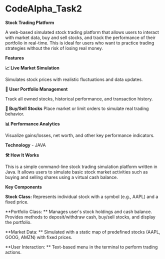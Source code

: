 # CodeAlpha_Task2
**Stock Trading Platform**

A web-based simulated stock trading platform that allows users to interact with market data, buy and sell stocks, and track the performance of their portfolio in real-time. This is ideal for users who want to practice trading strategies without the risk of losing real money.

**Features**

**📈 Live Market Simulation**

Simulates stock prices with realistic fluctuations and data updates.

**💼 User Portfolio Management**

Track all owned stocks, historical performance, and transaction history.

**🛒 Buy/Sell Stocks**
Place market or limit orders to simulate real trading behavior.

**📊 Performance Analytics**

Visualize gains/losses, net worth, and other key performance indicators.

**Technology** - JAVA

**🛠 How It Works**

This is a simple command-line stock trading simulation platform written in Java. It allows users to simulate basic stock market activities such as buying and selling shares using a virtual cash balance.

**Key Components**

**Stock Class:** Represents individual stock with a symbol (e.g., AAPL) and a fixed price.

**Portfolio Class: ** Manages user's stock holdings and cash balance. Provides methods to deposit/withdraw cash, buy/sell stocks, and display the portfolio.

**Market Data: ** Simulated with a static map of predefined stocks (AAPL, GOOG, AMZN) with fixed prices.

**User Interaction: ** Text-based menu in the terminal to perform trading actions.



